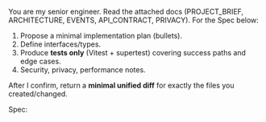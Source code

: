 You are my senior engineer. Read the attached docs (PROJECT_BRIEF, ARCHITECTURE, EVENTS, API_CONTRACT, PRIVACY). For the Spec below:

1) Propose a minimal implementation plan (bullets).
2) Define interfaces/types.
3) Produce **tests only** (Vitest + supertest) covering success paths and edge cases.
4) Security, privacy, performance notes.

After I confirm, return a **minimal unified diff** for exactly the files you created/changed.

Spec:
<PASTE TASK SCOPE HERE>
